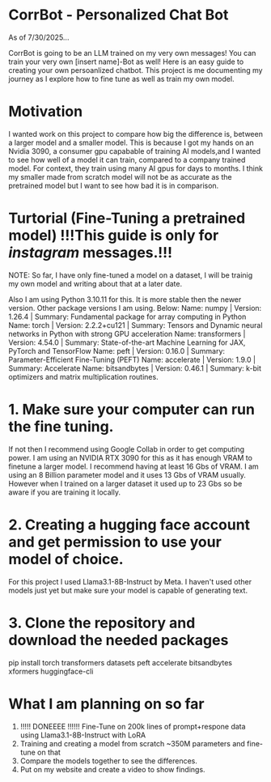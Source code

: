 # CorrBot - Personalized Chat Bot

As of 7/30/2025...

CorrBot is going to be an LLM trained on my very own messages! You can train your very own [insert name]-Bot as well! Here is an easy guide to creating your own persoanlized chatbot. This project is me documenting my journey as I explore how to fine tune as well as train my own model.

# Motivation

I wanted work on this project to compare how big the difference is, between a larger model and a smaller model. This is because I got my hands on an Nvidia 3090, a consumer gpu capabable of training AI models,and I wanted to see how well of a model it can train, compared to a company trained model. For context, they train using many AI gpus for days to months. I think my smaller made from scratch model will not be as accurate as the pretrained model but I want to see how bad it is in comparison.


# Turtorial (Fine-Tuning a pretrained model) !!!This guide is only for *instagram* messages.!!!

NOTE: So far, I have only fine-tuned a model on a dataset, I will be trainig my own model and writing about that at a later date.

Also I am using Python 3.10.11 for this. It is more stable then the newer version. Other package versions I am using. Below:
Name: numpy | Version: 1.26.4 | Summary: Fundamental package for array computing in Python
Name: torch | Version: 2.2.2+cu121 | Summary: Tensors and Dynamic neural networks in Python with strong GPU acceleration
Name: transformers | Version: 4.54.0 | Summary: State-of-the-art Machine Learning for JAX, PyTorch and TensorFlow
Name: peft | Version: 0.16.0 | Summary: Parameter-Efficient Fine-Tuning (PEFT)
Name: accelerate | Version: 1.9.0 | Summary: Accelerate
Name: bitsandbytes | Version: 0.46.1 | Summary: k-bit optimizers and matrix multiplication routines.


# 1. Make sure your computer can run the fine tuning.

If not then I recommend using Google Collab in order to get computing power. I am using an NVIDIA RTX 3090 for this as it has enough VRAM to finetune a larger model. I recommend having at least 16 Gbs of VRAM.
I am using an 8 Billion parameter model and it uses 13 Gbs of VRAM usually. However when I trained on a larger dataset it used up to 23 Gbs so be aware if you are training it locally.

# 2. Creating a hugging face account and get permission to use your model of choice.
For this project I used Llama3.1-8B-Instruct by Meta. I haven't used other models just yet but make sure your model is capable of generating text.

# 3. Clone the repository and download the needed packages
pip install torch transformers datasets peft accelerate bitsandbytes xformers huggingface-cli


# What I am planning on so far

1. !!!!! DONEEEE !!!!!!   Fine-Tune on 200k lines of prompt+respone data using Llama3.1-8B-Instruct with LoRA
2. Training and creating a model from scratch ~350M parameters and fine-tune on that
4. Compare the models together to see the differences.
5. Put on my website and create a video to show findings.
